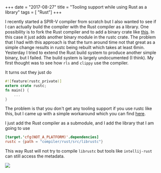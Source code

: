 +++
date        = "2017-08-27"
title       = "Tooling support while using Rust as a library"
tags        = [ "Rust"]
+++

I recently started a SPIR-V compiler from scratch but I also wanted to see if I can actually build the compiler with the Rust compiler as a library. One possibility is to fork the Rust compiler and to add a binary crate like [this](https://github.com/msiglreith/rust/tree/althaea). In this case it just adds another binary module in the rustc crate. The problem that I had with this approach is that the turn around time not that great as a simple change results in rustc being rebuilt which takes at least 6min. Yesterday I tried to extend the Rust build system to produce another simple binary, but I failed. The build system is largely undocumented (I think). My first thought was to see how `rls` and `clippy` use the compiler.

It turns out they just do 


```Rust
#![feature(rustc_private)]
extern crate rustc;
fn main() {
    ...
}
```

The problem is that you don't get any tooling support if you use rustc like this, but I came up with a simple workaround which you can find [here](https://github.com/MaikKlein/rlsl/commit/54b84576a5ee9b0eafaba0612a50fd336011ab0c).

I just add the Rust compiler as a submodule, and I add the library that I am going to use 

```Toml
[target.'cfg(NOT_A_PLATFORM)'.dependencies]
rustc = {path = "compiler/rust/src/librustc"}
```

This way Rust will not try to compile `librustc` but tools like `intellij-rust` can still access the metadata.

![](https://i.imgur.com/EVk1xv7.gif)

